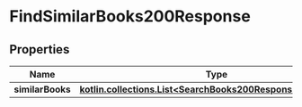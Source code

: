 
# FindSimilarBooks200Response

## Properties
Name | Type | Description | Notes
------------ | ------------- | ------------- | -------------
**similarBooks** | [**kotlin.collections.List&lt;SearchBooks200ResponseBooksInner&gt;**](SearchBooks200ResponseBooksInner.md) |  |  [optional]



